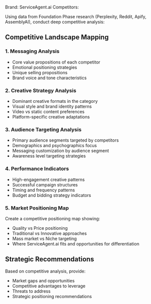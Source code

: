 
Brand: ServiceAgent.ai
Competitors: 

Using data from Foundation Phase research (Perplexity, Reddit, Apify, AssemblyAI), conduct deep competitive analysis:

## Competitive Landscape Mapping

### 1. Messaging Analysis
- Core value propositions of each competitor
- Emotional positioning strategies
- Unique selling propositions
- Brand voice and tone characteristics

### 2. Creative Strategy Analysis
- Dominant creative formats in the category
- Visual style and brand identity patterns
- Video vs static content preferences
- Platform-specific creative adaptations

### 3. Audience Targeting Analysis
- Primary audience segments targeted by competitors
- Demographics and psychographics focus
- Messaging customization by audience segment
- Awareness level targeting strategies

### 4. Performance Indicators
- High-engagement creative patterns
- Successful campaign structures
- Timing and frequency patterns
- Budget and bidding strategy indicators

### 5. Market Positioning Map
Create a competitive positioning map showing:
- Quality vs Price positioning
- Traditional vs Innovative approaches
- Mass market vs Niche targeting
- Where ServiceAgent.ai fits and opportunities for differentiation

## Strategic Recommendations
Based on competitive analysis, provide:
- Market gaps and opportunities
- Competitive advantages to leverage
- Threats to address
- Strategic positioning recommendations
